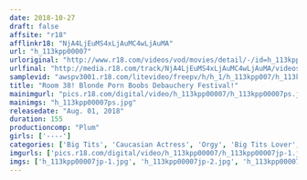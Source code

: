 ```yaml
---
date: 2018-10-27
draft: false
affsite: "r18"
afflinkr18: "NjA4LjEuMS4xLjAuMC4wLjAuMA"
url: "h_113kpp00007"
urloriginal: "http://www.r18.com/videos/vod/movies/detail/-/id=h_113kpp00007"
urlfinal: "http://media.r18.com/track/NjA4LjEuMS4xLjAuMC4wLjAuMA/videos/vod/movies/detail/-/id=h_113kpp00007"
samplevid: "awspv3001.r18.com/litevideo/freepv/h/h_1/h_113kpp007/h_113kpp007_dmb_w.mp4"
title: "Room 38! Blonde Porn Boobs Debauchery Festival!"
mainimgurl: "pics.r18.com/digital/video/h_113kpp00007/h_113kpp00007ps.jpg"
mainimgs: "h_113kpp00007ps.jpg"
releasedate: "Aug. 01, 2018"
duration: 155
productioncomp: "Plum"
girls: ['----']
categories: ['Big Tits', 'Caucasian Actress', 'Orgy', 'Big Tits Lover', 'Foreign Imports']
imgurls: ['pics.r18.com/digital/video/h_113kpp00007/h_113kpp00007jp-1.jpg', 'pics.r18.com/digital/video/h_113kpp00007/h_113kpp00007jp-2.jpg', 'pics.r18.com/digital/video/h_113kpp00007/h_113kpp00007jp-3.jpg', 'pics.r18.com/digital/video/h_113kpp00007/h_113kpp00007jp-4.jpg', 'pics.r18.com/digital/video/h_113kpp00007/h_113kpp00007jp-5.jpg', 'pics.r18.com/digital/video/h_113kpp00007/h_113kpp00007jp-6.jpg', 'pics.r18.com/digital/video/h_113kpp00007/h_113kpp00007jp-7.jpg', 'pics.r18.com/digital/video/h_113kpp00007/h_113kpp00007jp-8.jpg', 'pics.r18.com/digital/video/h_113kpp00007/h_113kpp00007jp-9.jpg', 'pics.r18.com/digital/video/h_113kpp00007/h_113kpp00007jp-10.jpg', 'pics.r18.com/digital/video/h_113kpp00007/h_113kpp00007jp-11.jpg', 'pics.r18.com/digital/video/h_113kpp00007/h_113kpp00007jp-12.jpg', 'pics.r18.com/digital/video/h_113kpp00007/h_113kpp00007jp-13.jpg', 'pics.r18.com/digital/video/h_113kpp00007/h_113kpp00007jp-14.jpg', 'pics.r18.com/digital/video/h_113kpp00007/h_113kpp00007jp-15.jpg', 'pics.r18.com/digital/video/h_113kpp00007/h_113kpp00007jp-16.jpg', 'pics.r18.com/digital/video/h_113kpp00007/h_113kpp00007jp-17.jpg', 'pics.r18.com/digital/video/h_113kpp00007/h_113kpp00007jp-18.jpg', 'pics.r18.com/digital/video/h_113kpp00007/h_113kpp00007jp-19.jpg', 'pics.r18.com/digital/video/h_113kpp00007/h_113kpp00007jp-20.jpg']
imgs: ['h_113kpp00007jp-1.jpg', 'h_113kpp00007jp-2.jpg', 'h_113kpp00007jp-3.jpg', 'h_113kpp00007jp-4.jpg', 'h_113kpp00007jp-5.jpg', 'h_113kpp00007jp-6.jpg', 'h_113kpp00007jp-7.jpg', 'h_113kpp00007jp-8.jpg', 'h_113kpp00007jp-9.jpg', 'h_113kpp00007jp-10.jpg', 'h_113kpp00007jp-11.jpg', 'h_113kpp00007jp-12.jpg', 'h_113kpp00007jp-13.jpg', 'h_113kpp00007jp-14.jpg', 'h_113kpp00007jp-15.jpg', 'h_113kpp00007jp-16.jpg', 'h_113kpp00007jp-17.jpg', 'h_113kpp00007jp-18.jpg', 'h_113kpp00007jp-19.jpg', 'h_113kpp00007jp-20.jpg']
---
```

